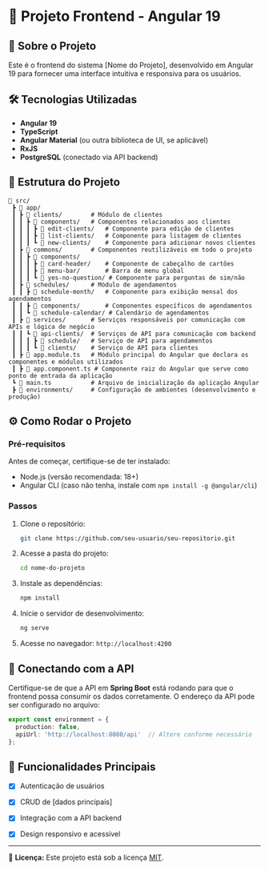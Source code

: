 # 📌 Projeto Frontend - Angular 19

## 🚀 Sobre o Projeto
Este é o frontend do sistema [Nome do Projeto], desenvolvido em Angular 19 para fornecer uma interface intuitiva e responsiva para os usuários.

## 🛠 Tecnologias Utilizadas
- **Angular 19**
- **TypeScript**
- **Angular Material** (ou outra biblioteca de UI, se aplicável)
- **RxJS**
- **PostgreSQL** (conectado via API backend)

## 📂 Estrutura do Projeto
```
📂 src/
 ┣ 📂 app/
 ┃ ┣ 📂 clients/        # Módulo de clientes
 ┃ ┃ ┣ 📂 components/   # Componentes relacionados aos clientes
 ┃ ┃ ┃ ┣ 📂 edit-clients/   # Componente para edição de clientes
 ┃ ┃ ┃ ┣ 📂 list-clients/   # Componente para listagem de clientes
 ┃ ┃ ┃ ┗ 📂 new-clients/    # Componente para adicionar novos clientes
 ┃ ┣ 📂 commons/        # Componentes reutilizáveis em todo o projeto
 ┃ ┃ ┣ 📂 components/
 ┃ ┃ ┃ ┣ 📂 card-header/    # Componente de cabeçalho de cartões
 ┃ ┃ ┃ ┣ 📂 menu-bar/       # Barra de menu global
 ┃ ┃ ┃ ┗ 📂 yes-no-question/ # Componente para perguntas de sim/não
 ┃ ┣ 📂 schedules/      # Módulo de agendamentos
 ┃ ┃ ┣ 📂 schedule-month/   # Componente para exibição mensal dos agendamentos
 ┃ ┃ ┣ 📂 components/       # Componentes específicos de agendamentos
 ┃ ┃ ┗ 📂 schedule-calendar/ # Calendário de agendamentos
 ┃ ┣ 📂 services/       # Serviços responsáveis por comunicação com APIs e lógica de negócio
 ┃ ┃ ┗ 📂 api-clients/  # Serviços de API para comunicação com backend
 ┃ ┃ ┃ ┣ 📂 schedule/   # Serviço de API para agendamentos
 ┃ ┃ ┃ ┗ 📂 clients/    # Serviço de API para clientes
 ┃ ┣ 📜 app.module.ts   # Módulo principal do Angular que declara os componentes e módulos utilizados
 ┃ ┣ 📜 app.component.ts # Componente raiz do Angular que serve como ponto de entrada da aplicação
 ┗ 📜 main.ts           # Arquivo de inicialização da aplicação Angular
 ┣ 📂 environments/     # Configuração de ambientes (desenvolvimento e produção)
```

## ⚙️ Como Rodar o Projeto
### Pré-requisitos
Antes de começar, certifique-se de ter instalado:
- Node.js (versão recomendada: 18+)
- Angular CLI (caso não tenha, instale com `npm install -g @angular/cli`)

### Passos
1. Clone o repositório:
   ```bash
   git clone https://github.com/seu-usuario/seu-repositorio.git
   ```
2. Acesse a pasta do projeto:
   ```bash
   cd nome-do-projeto
   ```
3. Instale as dependências:
   ```bash
   npm install
   ```
4. Inicie o servidor de desenvolvimento:
   ```bash
   ng serve
   ```
5. Acesse no navegador: `http://localhost:4200`

## 📡 Conectando com a API
Certifique-se de que a API em **Spring Boot** está rodando para que o frontend possa consumir os dados corretamente. O endereço da API pode ser configurado no arquivo:
```ts
export const environment = {
  production: false,
  apiUrl: 'http://localhost:8080/api'  // Altere conforme necessário
};
```

## 🚀 Funcionalidades Principais
- [x] Autenticação de usuários
- [x] CRUD de [dados principais]
- [x] Integração com a API backend
- [x] Design responsivo e acessível


---
📝 **Licença:** Este projeto está sob a licença [MIT](LICENSE).



